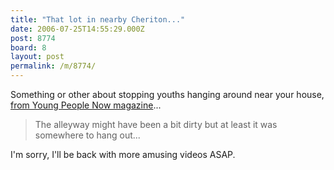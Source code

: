```yaml
---
title: "That lot in nearby Cheriton..."
date: 2006-07-25T14:55:29.000Z
post: 8774
board: 8
layout: post
permalink: /m/8774/
---
```

Something or other about stopping youths hanging around near your house, <a href="http://www.ypnmagazine.com/news/index.cfm?fuseaction=full_news&ID=11149">from Young People Now magazine</a>...

<blockquote>The alleyway might have been a bit dirty but at least it was somewhere to hang out...</blockquote>

I'm sorry, I'll be back with more amusing videos ASAP.
